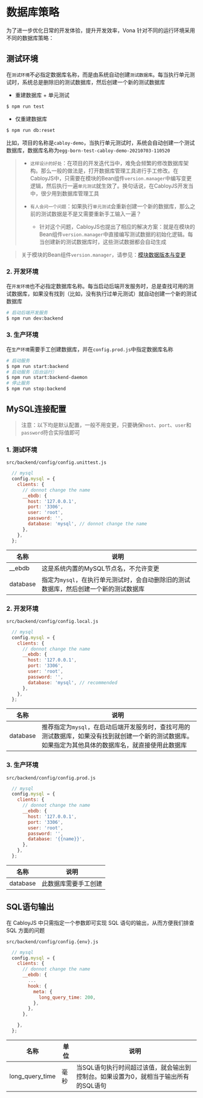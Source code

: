 # 数据库策略

为了进一步优化日常的开发体验，提升开发效率，Vona 针对不同的运行环境采用不同的数据库策略：

## 测试环境

在`测试环境`不必指定数据库名称，而是由系统自动创建`测试数据库`。每当执行单元测试时，系统总是删除旧的测试数据库，然后创建一个新的测试数据库

* 重建数据库 + 单元测试

``` bash
$ npm run test
```

* 仅重建数据库

``` bash
$ npm run db:reset
```

比如，项目的名称是`cabloy-demo`，当执行单元测试时，系统会自动创建一个测试数据库，数据库名称为`egg-born-test-cabloy-demo-20210703-110520`

> * `这样设计的好处`：在项目的开发迭代当中，难免会频繁的修改数据库架构。那么一般的做法是，打开数据库管理工具进行手工修改。在CabloyJS中，只需要在模块的Bean组件`version.manager`中编写变更逻辑，然后执行一遍`单元测试`就生效了。换句话说，在CabloyJS开发当中，很少用到数据库管理工具
>
> * `有人会问一个问题`：如果执行`单元测试`会重新创建一个新的数据库，那么之前的测试数据是不是又需要重新手工输入一遍？
>
>   * 针对这个问题，CabloyJS也提出了相应的解决方案：就是在模块的Bean组件`version.manager`中直接编写测试数据的初始化逻辑。每当创建新的测试数据库时，这些测试数据都会自动生成

> 关于模块的Bean组件`version.manager`，请参见：[模块数据版本与变更](https://cabloy.com/zh-cn/articles/module-fileversion.html)

### 2\. 开发环境

在`开发环境`也不必指定数据库名称。每当启动后端开发服务时，总是查找可用的测试数据库，如果没有找到（比如，没有执行过单元测试）就自动创建一个新的测试数据库

``` bash
# 启动后端开发服务
$ npm run dev:backend
```

### 3\. 生产环境

在`生产环境`需要手工创建数据库，并在`config.prod.js`中指定数据库名称

``` bash
# 启动服务
$ npm run start:backend
# 启动服务（后台运行）
$ npm run start:backend-daemon
# 停止服务
$ npm run stop:backend
```

## MySQL连接配置

> 注意：以下均是默认配置，一般不用变更，只要确保`host`、`port`、`user`和`password`符合实际值即可

### 1\. 测试环境

`src/backend/config/config.unittest.js`

``` javascript
  // mysql
  config.mysql = {
    clients: {
      // donnot change the name
      __ebdb: {
        host: '127.0.0.1',
        port: '3306',
        user: 'root',
        password: '',
        database: 'mysql', // donnot change the name
      },
    },
  };
```

| 名称 | 说明 |
|----|----|
| \__ebdb | 这是系统内置的MySQL节点名，不允许变更 |
| database | 指定为`mysql`，在执行单元测试时，会自动删除旧的测试数据库，然后创建一个新的测试数据库 |

### 2\. 开发环境

`src/backend/config/config.local.js`

``` javascript
  // mysql
  config.mysql = {
    clients: {
      // donnot change the name
      __ebdb: {
        host: '127.0.0.1',
        port: '3306',
        user: 'root',
        password: '',
        database: 'mysql', // recommended
      },
    },
  };
```

| 名称 | 说明 |
|----|----|
| database | 推荐指定为`mysql`，在启动后端开发服务时，查找可用的测试数据库，如果没有找到就创建一个新的测试数据库。如果指定为其他具体的数据库名，就直接使用此数据库 |

### 3\. 生产环境

`src/backend/config/config.prod.js`

``` javascript
  // mysql
  config.mysql = {
    clients: {
      // donnot change the name
      __ebdb: {
        host: '127.0.0.1',
        port: '3306',
        user: 'root',
        password: '',
        database: '{{name}}',
      },
    },
  };
```

| 名称 | 说明 |
|----|----|
| database | 此数据库需要手工创建 |

## SQL语句输出

在 CabloyJS 中只需指定一个参数即可实现 SQL 语句的输出，从而方便我们排查 SQL 方面的问题

`src/backend/config/config.{env}.js`

``` javascript
  // mysql
  config.mysql = {
    clients: {
      // donnot change the name
      __ebdb: {
        ...
        hook: {
          meta: {
            long_query_time: 200,
          },
        },
      },

    },
  };
```

| 名称 | 单位 | 说明 |
|----|----|----|
| long_query_time | 毫秒 | 当SQL语句执行时间超过该值，就会输出到控制台。如果设置为0，就相当于输出所有的SQL语句 |
